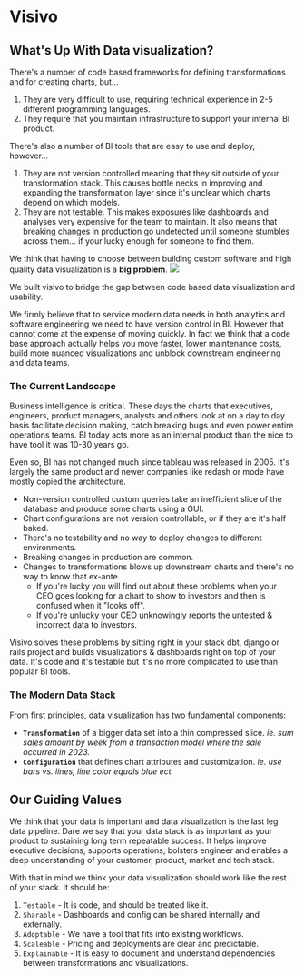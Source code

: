 # Visivo

## What's Up With Data visualization? 

There's a number of code based frameworks for defining transformations and for creating charts, but... 

1. They are very difficult to use, requiring technical experience in 2-5 different programming languages.
2. They require that you maintain infrastructure to support your internal BI product.

There's also a number of BI tools that are easy to use and deploy, however... 

1. They are not version controlled meaning that they sit outside of your transformation stack. This causes bottle necks in improving and expanding the transformation layer since it's unclear which charts depend on which models. 
1. They are not testable. This makes exposures like dashboards and analyses very expensive for the team to maintain. It also means that breaking changes in production go undetected until someone stumbles across them... if your lucky enough for someone to find them. 

We think that having to choose between building custom software and high quality data visualization is a **big problem**.
![](assets/comparison.png) 

We built visivo to bridge the gap between code based data visualization and usability. 

We firmly believe that to service modern data needs in both analytics and software engineering we need to have version control in BI. However that cannot come at the expense of moving quickly. In fact we think that a code base approach actually helps you move faster, lower maintenance costs, build more nuanced visualizations and unblock downstream engineering and data teams. 

### The Current Landscape
Business intelligence is critical. These days the charts that executives, engineers, product managers, analysts and others look at on a day to day basis facilitate decision making, catch breaking bugs and even power entire operations teams. BI today acts more as an internal product than the nice to have tool it was 10-30 years go.

Even so, BI has not changed much since tableau was released in 2005. It's largely the same product and newer companies like redash or mode have mostly copied the architecture.  

* Non-version controlled custom queries take an inefficient slice of the database and produce some charts using a GUI. 
* Chart configurations are not version controllable, or if they are it's half baked. 
* There's no testability and no way to deploy changes to different environments. 
* Breaking changes in production are common. 
* Changes to transformations blows up downstream charts and there's no way to know that ex-ante. 
    * If you're lucky you will find out about these problems when your CEO goes looking for a chart to show to investors and then is confused when it "looks off". 
    * If you're unlucky your CEO unknowingly reports the untested & incorrect data to investors. 

Visivo solves these problems by sitting right in your stack dbt, django or rails project and builds visualizations & dashboards right on top of your data. It's code and it's testable but it's no more complicated to use than popular BI tools. 

### The Modern Data Stack
From first principles, data visualization has two fundamental components:

* **`Transformation`** of a bigger data set into a thin compressed slice. _ie. sum sales amount by week from a transaction model where the sale occurred in 2023._
* **`Configuration`** that defines chart attributes and customization. _ie. use bars vs. lines, line color equals blue ect._

## Our Guiding Values
We think that your data is important and data visualization is the last leg data pipeline. Dare we say that your data stack is as important as your product to sustaining long term repeatable success. It helps improve executive decisions, supports operations, bolsters engineer and enables a deep understanding of your customer, product, market and tech stack. 

With that in mind we think your data visualization should work like the rest of your stack. It should be:

1. `Testable` - It is code, and should be treated like it.
1. `Sharable` - Dashboards and config can be shared internally and externally.
1. `Adoptable` - We have a tool that fits into existing workflows.
1. `Scaleable` - Pricing and deployments are clear and predictable.
1. `Explainable` - It is easy to document and understand dependencies between transformations and visualizations.